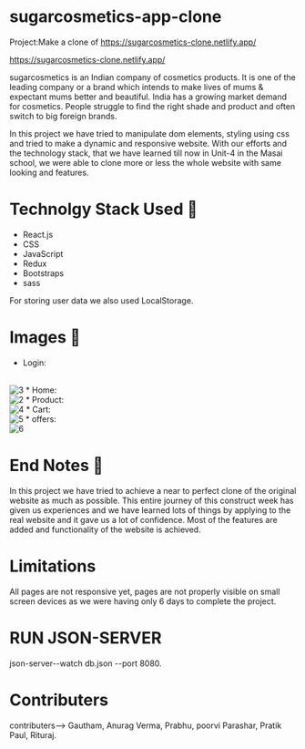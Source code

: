 
# sugarcosmetics-app-clone

Project:Make a clone of https://sugarcosmetics-clone.netlify.app/

<!-- Blog link:https://sugarcosmetics-clone.netlify.app/ -->

https://sugarcosmetics-clone.netlify.app/

sugarcosmetics is an Indian company of cosmetics products. It is one of the leading company or a brand which intends to make lives of mums & expectant mums better and beautiful. India has a growing market demand for cosmetics. People struggle to find the right shade and product and often switch to big foreign brands.

In this project we have tried to manipulate dom elements, styling using css and tried to make a dynamic and responsive website. With our efforts and the technology stack, that we have learned till now in Unit-4 in the Masai school, we were able to clone more or less the whole website with same looking and features.

# Technolgy Stack Used 🌟
* React.js
* CSS
* JavaScript
* Redux
* Bootstraps
* sass

For storing user data we also used LocalStorage.

# Images 🌟
* Login:
<br/>
<img src="https://i.ibb.co/nwRZCTz/3.png" alt="3"/>
* Home:
<br/>
<img src="https://i.ibb.co/N3LwjG8/2.png" alt="2" />
* Product:
<br/>
<img src="https://i.ibb.co/Cz07qQy/4.png" alt="4" />
* Cart:
<br/>
<img src="https://i.ibb.co/P6s2g5W/5.png" alt="5" />
* offers:
<br/>
<img src="https://i.ibb.co/vcrY3C2/6.png" alt="6" />

# End Notes  📑
In this project we have tried to achieve a near to perfect clone of the original website as much as possible. This entire journey of this construct week has given us experiences and we have learned lots of things by applying to the real website and it gave us a lot of confidence. Most of the features are added and functionality of the website is achieved.

# Limitations 

All pages are not responsive yet, pages are not properly visible on small screen devices as we were having only 6 days to complete the project.


# RUN JSON-SERVER
json-server--watch db.json --port 8080.

# Contributers
contributers--> Gautham, Anurag Verma,  Prabhu, poorvi Parashar, Pratik Paul, Rituraj.
